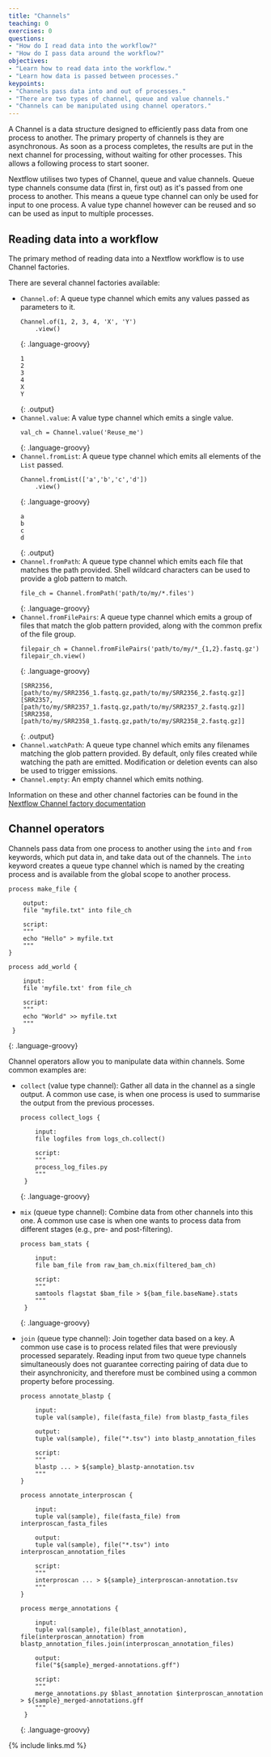 ```yaml
---
title: "Channels"
teaching: 0
exercises: 0
questions:
- "How do I read data into the workflow?"
- "How do I pass data around the workflow?"
objectives:
- "Learn how to read data into the workflow."
- "Learn how data is passed between processes."
keypoints:
- "Channels pass data into and out of processes."
- "There are two types of channel, queue and value channels."
- "Channels can be manipulated using channel operators."
---
```


A Channel is a data structure designed to efficiently pass
data from one process to another. The primary property of
channels is they are asynchronous. As soon as a process
completes, the results are put in the next channel for
processing, without waiting for other processes. This allows
a following process to start sooner.

Nextflow utilises two types of Channel, queue and value channels.
Queue type channels consume data (first in, first out) as it's passed
from one process to another. This means a queue type channel can
only be used for input to one process. A value type channel however
can be reused and so can be used as input to multiple processes.

## Reading data into a workflow

The primary method of reading data into a Nextflow workflow
is to use Channel factories.

There are several channel factories available:

- `Channel.of`:
    A queue type channel which emits any values passed as parameters to it.
    ~~~
    Channel.of(1, 2, 3, 4, 'X', 'Y')
        .view()
    ~~~
    {: .language-groovy}
    ~~~
    1
    2
    3
    4
    X
    Y
    ~~~
    {: .output}
- `Channel.value`:
    A value type channel which emits a single value.
    ~~~
    val_ch = Channel.value('Reuse_me')
    ~~~
    {: .language-groovy}
- `Channel.fromList`:
    A queue type channel which emits all elements of the `List` passed.
    ~~~
    Channel.fromList(['a','b','c','d'])
        .view()
    ~~~
    {: .language-groovy}
    ~~~
    a
    b
    c
    d
    ~~~
    {: .output}
- `Channel.fromPath`:
    A queue type channel which emits each file that matches the
    path provided. Shell wildcard characters can be used to provide
    a glob pattern to match.
    ~~~
    file_ch = Channel.fromPath('path/to/my/*.files')
    ~~~
    {: .language-groovy}
- `Channel.fromFilePairs`:
    A queue type channel which emits a group of files that match
    the glob pattern provided, along with the common prefix of
    the file group.
    ~~~
    filepair_ch = Channel.fromFilePairs('path/to/my/*_{1,2}.fastq.gz')
    filepair_ch.view()
    ~~~
    {: .language-groovy}
    ~~~
    [SRR2356,[path/to/my/SRR2356_1.fastq.gz,path/to/my/SRR2356_2.fastq.gz]]
    [SRR2357,[path/to/my/SRR2357_1.fastq.gz,path/to/my/SRR2357_2.fastq.gz]]
    [SRR2358,[path/to/my/SRR2358_1.fastq.gz,path/to/my/SRR2358_2.fastq.gz]]
    ~~~
    {: .output}    
- `Channel.watchPath`:
    A queue type channel which emits any filenames matching the glob
    pattern provided. By default, only files created while watching
    the path are emitted. Modification or deletion events can also
    be used to trigger emissions.
- `Channel.empty`:
    An empty channel which emits nothing.

Information on these and other channel factories can be found in the
[Nextflow Channel factory documentation](https://www.nextflow.io/docs/latest/channel.html#channel-factory)

## Channel operators

Channels pass data from one process to another using the `into` and
`from` keywords, which put data in, and take data out of the channels.
The `into` keyword creates a queue type channel which is named by
the creating process and is available from the global scope to another
process.

~~~
process make_file {

    output:
    file "myfile.txt" into file_ch

    script:
    """
    echo "Hello" > myfile.txt
    """
}

process add_world {

    input:
    file 'myfile.txt' from file_ch

    script:
    """
    echo "World" >> myfile.txt
    """
 }
~~~
{: .language-groovy}

Channel operators allow you to manipulate data within channels.
Some common examples are:

- `collect` (value type channel): Gather all data in the channel
    as a single output. A common use case, is when one process
    is used to summarise the output from the previous processes.
    ~~~
    process collect_logs {

        input:
        file logfiles from logs_ch.collect()

        script:
        """
        process_log_files.py
        """
     }
    ~~~
    {: .language-groovy}

- `mix` (queue type channel): Combine data from other channels into
    this one. A common use case is when one wants to process
    data from different stages (e.g., pre- and post-filtering).
    ~~~
    process bam_stats {

        input:
        file bam_file from raw_bam_ch.mix(filtered_bam_ch)

        script:
        """
        samtools flagstat $bam_file > ${bam_file.baseName}.stats
        """
     }
    ~~~
    {: .language-groovy}
- `join` (queue type channel): Join together data based
    on a key. A common use case is to process related files
    that were previously processed separately. Reading
    input from two queue type channels simultaneously does
    not guarantee correcting pairing of data due to their
    asynchronicity, and therefore must be combined using a
    common property before processing.
    ~~~
    process annotate_blastp {

        input:
        tuple val(sample), file(fasta_file) from blastp_fasta_files

        output:
        tuple val(sample), file("*.tsv") into blastp_annotation_files

        script:
        """
        blastp ... > ${sample}_blastp-annotation.tsv
        """
    }

    process annotate_interproscan {

        input:
        tuple val(sample), file(fasta_file) from interproscan_fasta_files

        output:
        tuple val(sample), file("*.tsv") into interproscan_annotation_files

        script:
        """
        interproscan ... > ${sample}_interproscan-annotation.tsv
        """
    }

    process merge_annotations {

        input:
        tuple val(sample), file(blast_annotation), file(interproscan_annotation) from blastp_annotation_files.join(interproscan_annotation_files)

        output:
        file("${sample}_merged-annotations.gff")

        script:
        """
        merge_annotations.py $blast_annotation $interproscan_annotation > ${sample}_merged-annotations.gff
        """
     }
    ~~~
    {: .language-groovy}

{% include links.md %}
